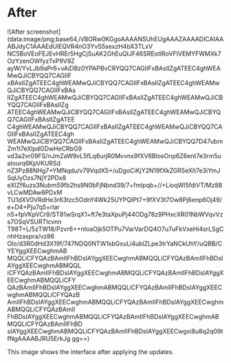 # After

![After screenshot](data:image/png;base64,iVBORw0KGgoAAAANSUhEUgAAAZAAAADICAIAAABJdyC1AAAEdUlEQVR4nO3YvS5sexzH4bX3TLxV
NC5BoVEoFEJEvHREr5HgCjSuAK2GhEuQIJF46SREotIRoVFIVEMYFWMXk7OzYzenOWfyzTxP9V9Z
ayW/YvLJb9aPr6+vAiDBz0YPAPBvCRYQQ7CAGIIFxBAsIIZgATEEC4ghWEAMwQJiCBYQQ7CAGIIF
xBAsIIZgATEEC4ghWEAMwQJiCBYQQ7CAGIIFxBAsIIZgATEEC4ghWEAMwQJiCBYQQ7CAGIIFxBAs
IIZgATEEC4ghWEAMwQJiCBYQQ7CAGIIFxBAsIIZgATEEC4ghWEAMwQJiCBYQQ7CAGIIFxBAsIIZg
ATEEC4ghWEAMwQJiCBYQQ7CAGIIFxBAsIIZgATEEC4ghWEAMwQJiCBYQQ7CAGIIFxBAsIIZgATEE
C4ghWEAMwQJiCBYQQ7CAGIIFxBAsIIZgATEEC4ghWEAMwQJiCBYQQ7CAGIIFxBAsIIZgATEEC4gh
WEAMwQJiCBYQQ7CAGIIFxBAsIIZgATEEC4ghWEAMwQJiCBYQQ7D47ubmZm1t7eXlpdGDwHeCRbG9
vd3a2vr09FS/nJmZaW9vL5fLq6urjR0Mvvnx9fXV6BlosOnp6Z6ent7e3rm5uaIourq6KpVKURSd
nZ3Pz88NHg7+YMNqdu/v79VqdX5+/uDgoCiKjY2N19fXkZGR5eXlt7e3iYmJSqUyOzs7NjY2PDx8
eXlZf6uzs3Nubm59fb2hs9N0bFjNbnd39/7+fmlpqb+//+LioqWl5fdiVT/Mz88vLCwMDAw8PDxM
TU1dXV0VRdHe3r63tzc5OdnY4Wk25UYPQIPt7+9fXV3t7Ow8Pj6enp6Oj49/e+D4+Pju7q5+rlar
n5+fpVKpVCr9/ST81wSrqX1+ft7e3taXpuPj44ODg78z9PHxcXR01NbWVqvVzs7OSqVSURTlcvnn
T98T+L/5zTW18/Pzvr6++nloaOjk5OTPu7VarVarDQ4O7u7uFkVxeHi4srLSgCnhHzaspra/vz86
Olo/d3R0dHd3X19f/747NDQ0NTW1sbGxuLi4ublZLpe3trYaNCkUhY/uQBB/CYEYggXEECwghmAB
MQQLiCFYQAzBAmIIFhBDsIAYggXEECwghmABMQQLiCFYQAzBAmIIFhBDsIAYggXEECwghmABMQQL
iCFYQAzBAmIIFhBDsIAYggXEECwghmABMQQLiCFYQAzBAmIIFhBDsIAYggXEECwghmABMQQLiCFY
QAzBAmIIFhBDsIAYggXEECwghmABMQQLiCFYQAzBAmIIFhBDsIAYggXEECwghmABMQQLiCFYQAzB
AmIIFhBDsIAYggXEECwghmABMQQLiCFYQAzBAmIIFhBDsIAYggXEECwghmABMQQLiCFYQAzBAmII
FhBDsIAYggXEECwghmABMQQLiCFYQAzBAmIIFhBDsIAYggXEECwghmABMQQLiCFYQAzBAmIIFhBD
sIAYggXEECwghmABMQQLiCFYQAzBAmIIFhBDsIAYggXEECwgxi8u8q2q09tfNgAAAABJRU5ErkJg
gg==)

This image shows the interface after applying the updates.

